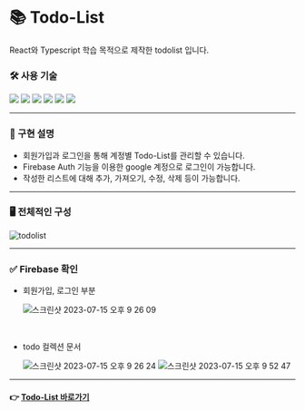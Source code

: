 # 📚 Todo-List

React와 Typescript 학습 목적으로 제작한 todolist 입니다.

### 🛠️ 사용 기술

<p>
<img src="https://img.shields.io/badge/React-61DAFB?style=flat-square&logo=React&logoColor=black">
<img src="https://img.shields.io/badge/Typescript-3178C6?style=flat-square&logo=Typescript&logoColor=white">
<img src="https://img.shields.io/badge/tailwindcss-white?style=flat-square&logo=tailwindcss&logoColor=61DAFB">
<img src="https://img.shields.io/badge/React Router-black?style=flat-square&logo=ReactRouter&logoColor=CA4245">
<img src="https://img.shields.io/badge/Firebase-orange?style=flat-square&logo=firebase&logoColor=#FFCA28">
<img src="https://img.shields.io/badge/netlify-white?style=flat-square&logo=netlify&logoColor=00C7B7">
</p>

---

### 🔎 구현 설명

- 회원가입과 로그인을 통해 계정별 Todo-List를 관리할 수 있습니다.
- Firebase Auth 기능을 이용한 google 계정으로 로그인이 가능합니다.
- 작성한 리스트에 대해 추가, 가져오기, 수정, 삭제 등이 가능합니다.

---

### 🖥️ 전체적인 구성

![todolist](https://github.com/oweaj/Todo-List/assets/101049520/18aafba2-3d02-4103-bce7-851d8cf64b05)

---

### ✅ Firebase 확인

- 회원가입, 로그인 부분

  ![스크린샷 2023-07-15 오후 9 26 09](https://github.com/oweaj/Todo-List/assets/101049520/bd141ef0-c977-4289-b946-be5874e988a6)

  <br/>

- todo 컬렉션 문서

  ![스크린샷 2023-07-15 오후 9 26 24](https://github.com/oweaj/Todo-List/assets/101049520/ae10df83-5f87-40b0-8dbc-2a352f2f3f02)
  ![스크린샷 2023-07-15 오후 9 52 47](https://github.com/oweaj/Todo-List/assets/101049520/d9bf2611-1ba4-4cd8-9d8e-d49c9eb80478)

---

#### 👉 [Todo-List 바로가기 ](https://oweaj-todolist.netlify.app/)
